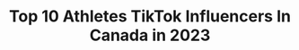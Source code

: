 ---
title: Top 10 Athletes TikTok Influencers In Canada in 2023
description: >-
  Find top athletes TikTok influencers in Canada in 2023. Most popular hashtags: #fyp #foryou #fail #fitness.
platform: TikTok
hits: 70
text_top: See the top-rated TikTok accounts on inBeat.
text_bottom: inBeat has 70 TikTok influencers like this in Canada for you to collaborate.
profiles:
  - username: "flippinghub"
    fullname: >-
      Flipping Hub
    bio: >-
      The best athletes around the world🌎 DM us or use #flippinghub To be featured!
    location: "Canada"
    followers: 47600
    engagement: 1681
    commentsToLikes: 0.021145
    id: ck90r26lkkru00j78u2msje4w
    verified: false
    hashtags: "#tricking, #flipping, #parkour, #flip"
  - username: "_mrwoo"
    fullname: >-
      Andrew
    bio: >-
      🇨🇦🇰🇷💪🤓 MyProtein Athlete - Link below & code WOOMYP for 40% off
    location: "Canada"
    followers: 79300
    engagement: 2018
    commentsToLikes: 0.019612
    id: ckb9u7va0ss3r0j23r9z3p1y4
    verified: false
    hashtags: "#korean, #greenscreen, #asian, #foryou"
  - username: "patrickaramouni"
    fullname: >-
      Patrick Aramouni
    bio: >-
      Vegan Athlete • Recipes • Workouts • Lifestyle 👇for online Coaching. 🇨🇦
    location: "Canada"
    followers: 153300
    engagement: 595
    commentsToLikes: 0.058319
    id: ckbl76zw44zl80j23em4x9ron
    verified: false
    hashtags: "#random, #masculine, #naked, #vegan"
  - username: "trailraiders"
    fullname: >-
      Trail Raiders
    bio: >-
      Trail Raiders Fraternity of Explorers & OFF/ROAD Athletes YOUTUBE👇🔥
    location: "Canada"
    followers: 5820
    engagement: 1686
    commentsToLikes: 0.018248
    id: ckcp2dkmmbk8y0j231tftqyf2
    verified: false
    hashtags: "#vancouverisland, #braplife, #dirtbiking, #vanisle"
  - username: "jorden_hall"
    fullname: >-
      Jorden Hall
    bio: >-
      CLUB J Athlete I’m a girl 🏳️‍🌈Vancouver 🇨🇦
    location: "Canada"
    followers: 219700
    engagement: 1663
    commentsToLikes: 0.018638
    id: ck964of3qzjoo0j78qxhle0ub
    verified: false
    hashtags: "#lgbtq, #girlcouple, #wlw, #lgbt"
  - username: "mc.design"
    fullname: >-
      mc design
    bio: >-
      16 yr old artist I design stuff and draw athletes Goal 🔀 20K
    location: "Canada"
    followers: 11000
    engagement: 1511
    commentsToLikes: 0.039754
    id: ck9r3mn24qlnt0j78r2rs71j3
    verified: false
    hashtags: "#2k20, #basketball, #fyp, #lakers"
  - username: "markymath"
    fullname: >-
      Mark Matthews
    bio: >-
      Pro MTB Athlete 🇨🇦 New YouTube series:
    location: "Canada"
    followers: 291100
    engagement: 1633
    commentsToLikes: 0.012953
    id: ck8f7uwe338k30j7836sf5d7t
    verified: false
    hashtags: "#rideit, #fyp, #sendit, #gopro"
  - username: "natalieallport"
    fullname: >-
      Natalie Allport
    bio: >-
      Former Team 🇨🇦 Athlete 🏂 Host: All In w. Natalie Allport podcast 🏋🏻‍♀️🧠💛
    location: "Canada"
    followers: 36200
    engagement: 1078
    commentsToLikes: 0.017769
    id: ck8qe3whcqx7a0j787aanljr4
    verified: false
    hashtags: "#athletetraining, #workoutroutine, #athlete, #crossfit"
  - username: "the.nick.pro"
    fullname: >-
      Nick Pro
    bio: >-
      Parkour athlete 🤸🏻‍♂️ Youtuber (4m subs) 📹 Geek 👨🏻‍🎤
    location: "Canada"
    followers: 320600
    engagement: 1462
    commentsToLikes: 0.004783
    id: ckbfbj0163n0n0j23fjhvy4o7
    verified: false
    hashtags: "#parkour, #fail, #win, #stunts"
  - username: "jacobardown"
    fullname: >-
      jacobardown
    bio: >-
      BEST HOCKEY PLAYER IN THE WORLD and natural athlete
    location: "Canada"
    followers: 18500
    engagement: 1686
    commentsToLikes: 0.017232
    id: cka7v9c33v8o00i78u1ld80v4
    verified: false
    hashtags: "#foryoupage, #fyp, #hockey, #beast"
---